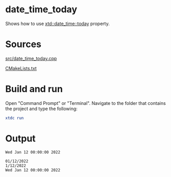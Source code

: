# date_time_today

Shows how to use [xtd::date_time::today](../../../../src/xtd.core/include/xtd/date_time.h) property.

# Sources

[src/date_time_today.cpp](src/date_time_today.cpp)

[CMakeLists.txt](CMakeLists.txt)

# Build and run

Open "Command Prompt" or "Terminal". Navigate to the folder that contains the project and type the following:

```cmake
xtdc run
```

# Output

```
Wed Jan 12 00:00:00 2022

01/12/2022
1/12/2022
Wed Jan 12 00:00:00 2022
```
